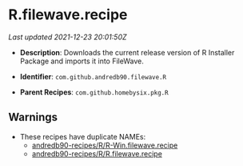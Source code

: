 # R.filewave.recipe

_Last updated 2021-12-23 20:01:50Z_

- **Description**: Downloads the current release version of R Installer Package and imports it into FileWave.

- **Identifier**: `com.github.andredb90.filewave.R`

- **Parent Recipes**: `com.github.homebysix.pkg.R`


## Warnings

- These recipes have duplicate NAMEs:
    - [andredb90-recipes/R/R-Win.filewave.recipe](/autopkg-dupe-tracker/andredb90-recipes/R/R-Win.filewave.recipe)
    - [andredb90-recipes/R/R.filewave.recipe](/autopkg-dupe-tracker/andredb90-recipes/R/R.filewave.recipe)